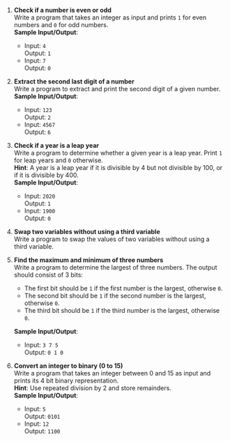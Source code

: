 

1. **Check if a number is even or odd**  
    Write a program that takes an integer as input and prints `1` for even numbers and `0` for odd numbers.  
    **Sample Input/Output**:  
    - Input: `4`  
      Output: `1`  
    - Input: `7`  
      Output: `0`  

2. **Extract the second last digit of a number**  
    Write a program to extract and print the second digit of a given number.  
    **Sample Input/Output**:  
    - Input: `123`  
      Output: `2`  
    - Input: `4567`  
      Output: `6`  

3. **Check if a year is a leap year**  
    Write a program to determine whether a given year is a leap year. Print `1` for leap years and `0` otherwise.  
    **Hint**: A year is a leap year if it is divisible by 4 but not divisible by 100, or if it is divisible by 400.  
    **Sample Input/Output**:  
    - Input: `2020`  
      Output: `1`  
    - Input: `1900`  
      Output: `0`  

4. **Swap two variables without using a third variable**  
    Write a program to swap the values of two variables without using a third variable.  

5. **Find the maximum and minimum of three numbers**  
    Write a program to determine the largest of three numbers. The output should consist of 3 bits:  
    - The first bit should be `1` if the first number is the largest, otherwise `0`.  
    - The second bit should be `1` if the second number is the largest, otherwise `0`.  
    - The third bit should be `1` if the third number is the largest, otherwise `0`.  

    **Sample Input/Output**:  
    - Input: `3 7 5`  
        Output: `0 1 0`    


6. **Convert an integer to binary (0 to 15)**  
    Write a program that takes an integer between 0 and 15 as input and prints its 4 bit binary representation.  
    **Hint**: Use repeated division by 2 and store remainders.  
    **Sample Input/Output**:  
    - Input: `5`  
      Output: `0101`  
    - Input: `12`  
      Output: `1100`  
